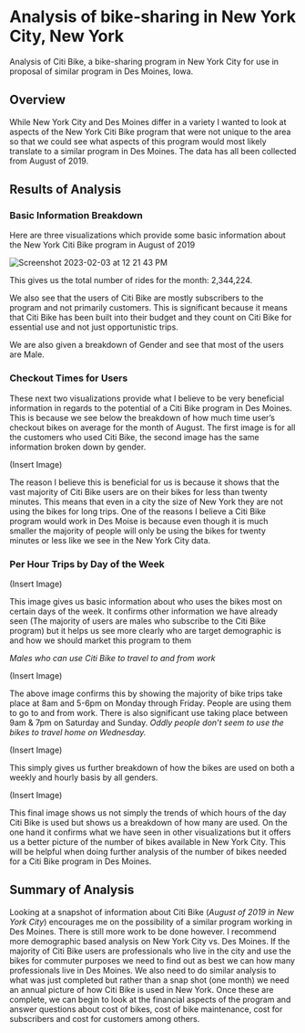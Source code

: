 # Analysis of bike-sharing in New York City, New York

Analysis of Citi Bike, a bike-sharing program in New York City for use in proposal of similar program in Des Moines, Iowa. 

## Overview

While New York City and Des Moines differ in a variety I wanted to look at aspects of the New York Citi Bike program that were not unique to the area so that we could see what aspects of this program would most likely translate to a similar program in Des Moines. The data has all been collected from August of 2019.

## Results of Analysis

### Basic Information Breakdown

Here are three visualizations which provide some basic information about the New York Citi Bike program in August of 2019

![Screenshot 2023-02-03 at 12 21 43 PM](https://user-images.githubusercontent.com/115502048/216667756-6bebf145-c985-4b1a-87c5-c647b9765622.png)

This gives us the total number of rides for the month: 2,344,224.

We also see that the users of Citi Bike are mostly subscribers to the program and not primarily customers. This is significant because it means that Citi Bike has been built into their budget and they count on Citi Bike for essential use and not just opportunistic trips. 

We are also given a breakdown of Gender and see that most of the users are Male.

### Checkout Times for Users 

These next two visualizations provide what I believe to be very beneficial information in regards to the potential of a Citi Bike program in Des Moines. This is because we see below the breakdown of how much time user’s checkout bikes on average for the month of August. The first image is for all the customers who used Citi Bike, the second image has the same information broken down by gender.

(Insert Image)

The reason I believe this is beneficial for us is because it shows that the vast majority of Citi Bike users are on their bikes for less than twenty minutes. This means that even in a city the size of New York they are not using the bikes for long trips. One of the reasons I believe a Citi Bike program would work in Des Moise is because even though it is much smaller the majority of people will only be using the bikes for twenty minutes or less like we see in the New York City data.

### Per Hour Trips by Day of the Week

(Insert Image)

This image gives us basic information about who uses the bikes most on certain days of the week. It confirms other information we have already seen (The majority of users are males who subscribe to the Citi Bike program) but it helps us see more clearly who are target demographic is and how we should market this program to them 

_Males who can use Citi Bike to travel to and from work_

(Insert Image)

The above image confirms this by showing the majority of bike trips take place at 8am and 5-6pm on Monday through Friday. People are using them to go to and from work. There is also significant use taking place between 9am & 7pm on Saturday and Sunday. _Oddly people don’t seem to use the bikes to travel home on Wednesday._

(Insert Image)

This simply gives us further breakdown of how the bikes are used on both a weekly and hourly basis by all genders.

(Insert Image)

This final image shows us not simply the trends of which hours of the day Citi Bike is used but shows us a breakdown of how many are used. On the one hand it confirms what we have seen in other visualizations but it offers us a better picture of the number of bikes available in New York City. This will be helpful when doing further analysis of the number of bikes needed for a Citi Bike program in Des Moines.

## Summary of Analysis

Looking at a snapshot of information about Citi Bike (_August of 2019 in New York City_) encourages me on the possibility of a similar program working in Des Moines. There is still more work to be done however. I recommend more demographic based analysis on New York City vs. Des Moines. If the majority of Citi Bike users are professionals who live in the city and use the bikes for commuter purposes we need to find out as best we can how many professionals live in Des Moines. We also need to do similar analysis to what was just completed but rather than a snap shot (one month) we need an annual picture of how Citi Bike is used in New York. Once these are complete, we can begin to look at the financial aspects of the program and answer questions about cost of bikes, cost of bike maintenance, cost for subscribers and cost for customers among others. 

